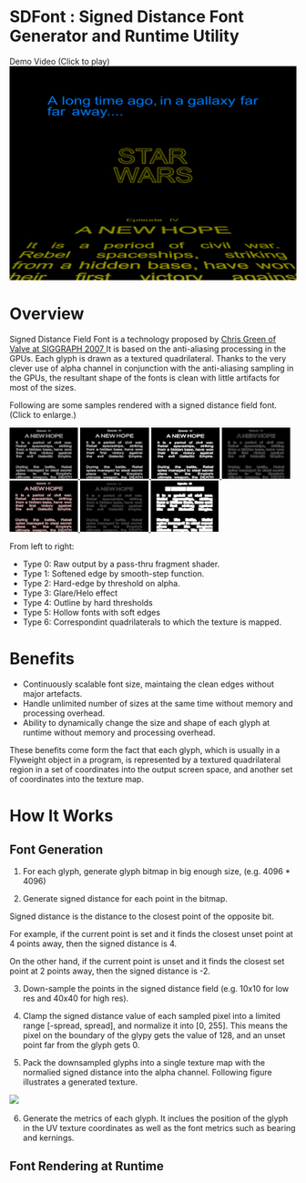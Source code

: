 # SDFont : Signed Distance Font Generator and Runtime Utility


Demo Video (Click to play)
<a href="https://youtu.be/p1f0NFHqdbI">
    <img src="docs/readme/VideoCapture.png">
</a>


# Overview


Signed Distance Field Font is a technology proposed by 
<a href="https://steamcdn-a.akamaihd.net/apps/valve/2007/SIGGRAPH2007_AlphaTestedMagnification.pdf">
Chris Green of Valve at SIGGRAPH 2007
</a>
It is based on the anti-aliasing processing in the GPUs.
Each glyph is drawn as a textured quadrilateral.
Thanks to the very clever use of alpha channel in conjunction with the 
anti-aliasing sampling in the GPUs,
the resultant shape of the fonts is clean with little artifacts
for most of the sizes.



Following are some samples rendered with a signed distance field font.
(Click to enlarge.)

<a href="docs/readme/Type0.png">
    <img src="docs/readme/Thumb0.png" height="90">
</a>
<a href="docs/readme/Type1.png">
    <img src="docs/readme/Thumb1.png" height="90">
</a>
<a href="docs/readme/Type2.png">
    <img src="docs/readme/Thumb2.png" height="90">
</a>
<a href="docs/readme/Type3.png">
    <img src="docs/readme/Thumb3.png" height="90">
</a>
<a href="docs/readme/Type4.png">
    <img src="docs/readme/Thumb4.png" height="90">
</a>
<a href="docs/readme/Type5.png">
    <img src="docs/readme/Thumb5.png" height="90">
</a>
<a href="docs/readme/Type6.png">
    <img src="docs/readme/Thumb6.png" height="90">
</a>


From left to right:
- Type 0: Raw output  by a pass-thru fragment shader.
- Type 1: Softened edge by smooth-step function.
- Type 2: Hard-edge by threshold on alpha.
- Type 3: Glare/Helo effect
- Type 4: Outline by hard thresholds
- Type 5: Hollow fonts with soft edges
- Type 6: Correspondint quadrilaterals to which the texture is mapped.


# Benefits


- Continuously scalable font size, maintaing the clean edges without major
artefacts.
- Handle unlimited number of sizes at the same time without memory and
processing overhead.
- Ability to dynamically change the size and shape of each glyph at runtime
without memory and processing overhead.

These benefits come form the fact that each glyph, which is usually in 
a Flyweight object in a program, is represented by a textured quadrilateral
region in a set of coordinates into the output screen space, and another set 
of coordinates into the texture map.


# How It Works

## Font Generation


1. For each glyph, generate glyph bitmap in big enough size, (e.g. 4096 * 4096)

2. Generate signed distance for each point in the bitmap.

Signed distance is the distance to the closest point of the opposite bit.

For example, if the current point is set and it finds the closest unset point
 at 4 points away, then the signed distance is 4.

On the other hand, if the current point is unset and it finds the closest set
point at 2 points away, then the signed distance is -2.

3. Down-sample the points in the signed distance field (e.g. 10x10 for low res
and 40x40 for high res).

4. Clamp the signed distance value of each sampled pixel into a limited range
[-spread, spread], and normalize it into [0, 255].
This means the pixel on the boundary of the glypy gets the value of 128, and
an unset point far from the glyph gets 0.

5. Pack the downsampled glyphs into a single texture map with the normalied
signed distance into the alpha channel.
Following figure illustrates a generated texture.

<a href="sample_texture.png"><img src="sample_texture.png"></a>

6. Generate the metrics of each glyph. It inclues the position of the glyph
in the UV texture coordinates as well as the font metrics such as bearing and
kernings.


## Font Rendering at Runtime


